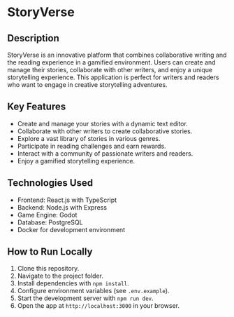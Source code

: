 
# StoryVerse

## Description
StoryVerse is an innovative platform that combines collaborative writing and the reading experience in a gamified environment. 
Users can create and manage their stories, collaborate with other writers, and enjoy a unique storytelling experience. 
This application is perfect for writers and readers who want to engage in creative storytelling adventures.

## Key Features
- Create and manage your stories with a dynamic text editor.
- Collaborate with other writers to create collaborative stories.
- Explore a vast library of stories in various genres.
- Participate in reading challenges and earn rewards.
- Interact with a community of passionate writers and readers.
- Enjoy a gamified storytelling experience.

## Technologies Used
- Frontend: React.js with TypeScript
- Backend: Node.js with Express
- Game Engine: Godot
- Database: PostgreSQL
- Docker for development environment


## How to Run Locally
1. Clone this repository.
2. Navigate to the project folder.
3. Install dependencies with `npm install`.
4. Configure environment variables (see `.env.example`).
5. Start the development server with `npm run dev`.
6. Open the app at `http://localhost:3000` in your browser.
